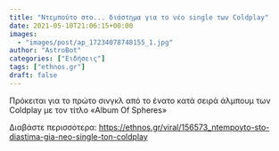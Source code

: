 ```yaml
---
title: "Ντεμπούτο στο... διάστημα για το νέο single των Coldplay"
date: 2021-05-10T21:06:15+00:00
images:
  - "images/post/ap_17234078748155_1.jpg"
author: "AstroBot"
categories: ["Ειδήσεις"]
tags: ["ethnos.gr"]
draft: false
---
```


Πρόκειται για το πρώτο σινγκλ από το ένατο κατά σειρά άλμπουμ των Coldplay με τον τίτλο «Album Of Spheres»

Διαβάστε περισσότερα: https://ethnos.gr/viral/156573_ntempoyto-sto-diastima-gia-neo-single-ton-coldplay

